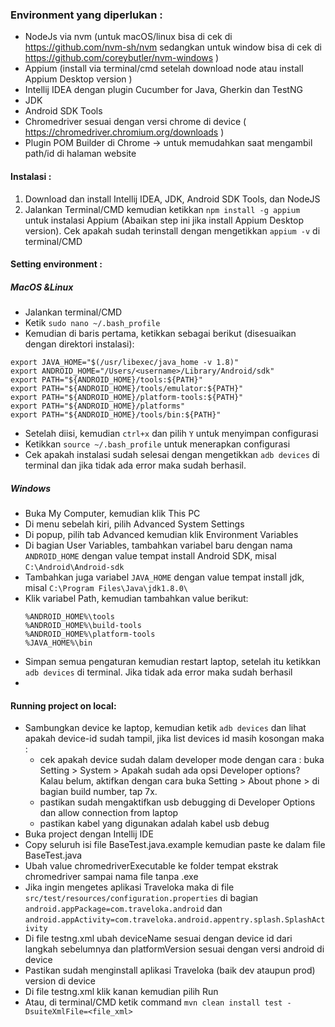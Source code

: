 ### Environment yang diperlukan :
* NodeJs via nvm (untuk macOS/linux bisa di cek di https://github.com/nvm-sh/nvm sedangkan untuk window bisa di cek di https://github.com/coreybutler/nvm-windows )
* Appium (install via terminal/cmd setelah download node atau install Appium Desktop version )
* Intellij IDEA dengan plugin Cucumber for Java, Gherkin dan TestNG
* JDK
* Android SDK Tools
* Chromedriver sesuai dengan versi chrome di device ( https://chromedriver.chromium.org/downloads )
* Plugin POM Builder di Chrome -> untuk memudahkan saat mengambil path/id di halaman website

#### Instalasi :
1. Download dan install Intellij IDEA, JDK, Android SDK Tools,  dan NodeJS
2. Jalankan Terminal/CMD kemudian ketikkan `npm install -g appium` untuk instalasi Appium (Abaikan step ini jika install Appium Desktop version). Cek apakah sudah terinstall dengan mengetikkan `appium -v` di terminal/CMD

#### Setting environment :
##### MacOS &Linux
* Jalankan terminal/CMD
* Ketik `sudo nano ~/.bash_profile`
* Kemudian di baris pertama, ketikkan sebagai berikut (disesuaikan dengan direktori instalasi):

```
export JAVA_HOME="$(/usr/libexec/java_home -v 1.8)"
export ANDROID_HOME="/Users/<username>/Library/Android/sdk"
export PATH="${ANDROID_HOME}/tools:${PATH}"
export PATH="${ANDROID_HOME}/tools/emulator:${PATH}"
export PATH="${ANDROID_HOME}/platform-tools:${PATH}"
export PATH="${ANDROID_HOME}/platforms"
export PATH="${ANDROID_HOME}/tools/bin:${PATH}"

```
* Setelah diisi, kemudian `ctrl+x` dan pilih `Y` untuk menyimpan configurasi
* Ketikkan `source ~/.bash_profile` untuk menerapkan configurasi
* Cek apakah instalasi sudah selesai dengan mengetikkan `adb devices` di terminal dan jika tidak ada error maka sudah berhasil.

##### Windows
* Buka My Computer, kemudian klik This PC
* Di menu sebelah kiri, pilih Advanced System Settings
* Di popup, pilih tab Advanced kemudian klik Environment Variables
* Di bagian User Variables, tambahkan variabel baru dengan nama `ANDROID_HOME` dengan value tempat install Android SDK, misal `C:\Android\Android-sdk`
* Tambahkan juga variabel `JAVA_HOME` dengan value tempat install jdk, misal `C:\Program Files\Java\jdk1.8.0\`
* Klik variabel Path, kemudian tambahkan value berikut:
  ```
  %ANDROID_HOME%\tools
  %ANDROID_HOME%\build-tools
  %ANDROID_HOME%\platform-tools
  %JAVA_HOME%\bin
  ```
* Simpan semua pengaturan kemudian restart laptop, setelah itu ketikkan `adb devices` di terminal. Jika tidak ada error maka sudah berhasil
* 
#### Running project on local:
* Sambungkan device ke laptop, kemudian ketik `adb devices` dan lihat apakah device-id sudah tampil, jika list devices id masih kosongan maka :
    * cek apakah device sudah dalam developer mode dengan cara : buka Setting > System > Apakah sudah ada opsi Developer options? Kalau belum, aktifkan dengan cara buka Setting > About phone > di bagian build number, tap 7x.
    * pastikan sudah mengaktifkan usb debugging di Developer Options dan allow connection from laptop
    * pastikan kabel yang digunakan adalah kabel usb debug
* Buka project dengan Intellij IDE
* Copy seluruh isi file BaseTest.java.example kemudian paste ke dalam file BaseTest.java
* Ubah value chromedriverExecutable ke folder tempat ekstrak chromedriver sampai nama file tanpa .exe
* Jika ingin mengetes aplikasi Traveloka maka di file `src/test/resources/configuration.properties` di bagian `android.appPackage=com.traveloka.android` dan `android.appActivity=com.traveloka.android.appentry.splash.SplashActivity`
* Di file testng.xml ubah deviceName sesuai dengan device id dari langkah sebelumnya dan platformVersion sesuai dengan versi android di device
* Pastikan sudah menginstall aplikasi Traveloka (baik dev ataupun prod) version di device
* Di file testng.xml klik kanan kemudian pilih Run
* Atau, di terminal/CMD ketik command `mvn clean install test -DsuiteXmlFile=<file_xml>`